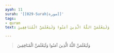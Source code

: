 ```yaml
---
ayah: 11
surah: '[[029-Surah|سورة]]'
tags:
- quran
text: وَلَيَعْلَمَنَّ اللَّهُ الَّذِينَ آمَنُوا وَلَيَعْلَمَنَّ الْمُنَافِقِينَ

---
```

> وَلَيَعْلَمَنَّ اللَّهُ الَّذِينَ آمَنُوا وَلَيَعْلَمَنَّ الْمُنَافِقِينَ
